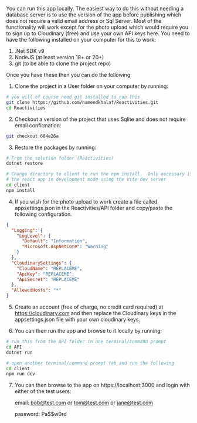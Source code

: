   

You can  run this app locally.  The easiest way to do this without needing a database server is to use the version of the app before publishing which does not require a valid email address or Sql Server.  Most of the functionality will work except for the photo upload which would require you to sign up to Cloudinary (free) and use your own API keys here.  You need to have the following installed on your computer for this to work:

1. .Net SDK v9
2. NodeJS (at least version 18+ or 20+)
3. git (to be able to clone the project repo)

Once you have these then you can do the following: 
1. Clone the project in a User folder on your computer by running:

```bash
# you will of course need git installed to run this
git clone https://github.com/hameedkhalaf/Reactivities.git
cd Reactivities
```
2. Checkout a version of the project that uses Sqlite and does not require email confirmation:
```bash
git checkout 684e26a
```
3. Restore the packages by running:

```bash
# From the solution folder (Reactivities)
dotnet restore

# Change directory to client to run the npm install.  Only necessary if you want to run
# the react app in development mode using the Vite dev server
cd client
npm install
```

4. If you wish for the photo upload to work create a file called appsettings.json in the Reactivities/API folder and copy/paste the following configuration.

```json
{
  "Logging": {
    "LogLevel": {
      "Default": "Information",
      "Microsoft.AspNetCore": "Warning"
    }
  },
  "CloudinarySettings": {
    "CloudName": "REPLACEME",
    "ApiKey": "REPLACEME",
    "ApiSecret": "REPLACEME"
  },
  "AllowedHosts": "*"
}
```
5. Create an account (free of charge, no credit card required) at https://cloudinary.com and then replace the Cloudinary keys in the appsettings.json file with your own cloudinary keys.

6. You can then run the app and browse to it locally by running:

```bash
# run this from the API folder in one terminal/command prompt
cd API
dotnet run

# open another terminal/command prompt tab and run the following
cd client
npm run dev

```

7. You can then browse to the app on https://localhost:3000 and login with either of the test users:

    email: bob@test.com or tom@test.com or jane@test.com
    
    password: Pa$$w0rd

